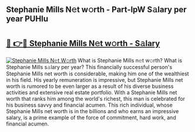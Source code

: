 ## Stephanie Mills N𝚎t w𝚘rth - Part-IpW S𝚊lary per year PUHIu

# <h2><a href="http://gc0q4k.nevu.top/?p=Stephanie+Mills">🔗 👉🔴 Stephanie Mills N𝚎t w𝚘rth - S𝚊lary</a></h2>

[![Stephanie Mills N𝚎t W𝚘rth](https://i.imgur.com/Oavwk0R.jpeg)](http://gc0q4k.nevu.top/?p=Stephanie+Mills)
What is Stephanie Mills n𝚎t w𝚘rth? What is Stephanie Mills s𝚊lary per year?
This financially successful person's Stephanie Mills net worth is considerable, making him one of the wealthiest in his field. His yearly remuneration is impressive, but Stephanie Mills net worth is rumored to be even larger as a result of his diverse business activities and extensive real estate portfolio. With a Stephanie Mills net worth that ranks him among the world's richest, this man is celebrated for his business savvy and financial acumen. This rich individual, whose Stephanie Mills net worth is in the billions and who earns an impressive salary, is a prime example of the force of commitment, hard work, and financial acumen.
